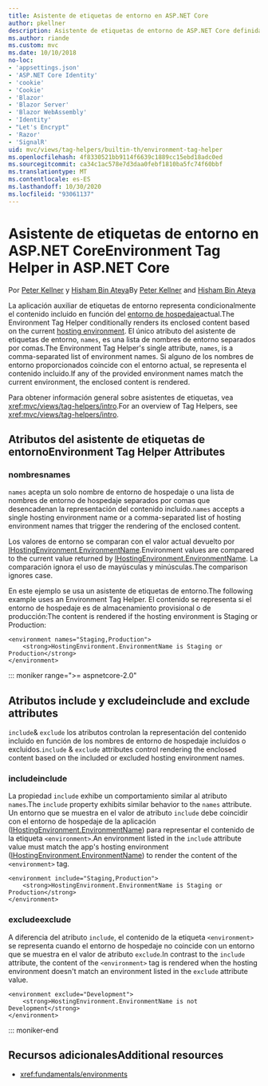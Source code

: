 ```yaml
---
title: Asistente de etiquetas de entorno en ASP.NET Core
author: pkellner
description: Asistente de etiquetas de entorno de ASP.NET Core definida con todas las propiedades
ms.author: riande
ms.custom: mvc
ms.date: 10/10/2018
no-loc:
- 'appsettings.json'
- 'ASP.NET Core Identity'
- 'cookie'
- 'Cookie'
- 'Blazor'
- 'Blazor Server'
- 'Blazor WebAssembly'
- 'Identity'
- "Let's Encrypt"
- 'Razor'
- 'SignalR'
uid: mvc/views/tag-helpers/builtin-th/environment-tag-helper
ms.openlocfilehash: 4f8330521bb9114f6639c1889cc15ebd18adc0ed
ms.sourcegitcommit: ca34c1ac578e7d3daa0febf1810ba5fc74f60bbf
ms.translationtype: MT
ms.contentlocale: es-ES
ms.lasthandoff: 10/30/2020
ms.locfileid: "93061137"
---
```

# <a name="environment-tag-helper-in-aspnet-core"></a><span data-ttu-id="1f535-103">Asistente de etiquetas de entorno en ASP.NET Core</span><span class="sxs-lookup"><span data-stu-id="1f535-103">Environment Tag Helper in ASP.NET Core</span></span>

<span data-ttu-id="1f535-104">Por [Peter Kellner](https://peterkellner.net) y [Hisham Bin Ateya](https://twitter.com/hishambinateya)</span><span class="sxs-lookup"><span data-stu-id="1f535-104">By [Peter Kellner](https://peterkellner.net) and [Hisham Bin Ateya](https://twitter.com/hishambinateya)</span></span>

<span data-ttu-id="1f535-105">La aplicación auxiliar de etiquetas de entorno representa condicionalmente el contenido incluido en función del [entorno de hospedaje](xref:fundamentals/environments)actual.</span><span class="sxs-lookup"><span data-stu-id="1f535-105">The Environment Tag Helper conditionally renders its enclosed content based on the current [hosting environment](xref:fundamentals/environments).</span></span> <span data-ttu-id="1f535-106">El único atributo del asistente de etiquetas de entorno, `names`, es una lista de nombres de entorno separados por comas.</span><span class="sxs-lookup"><span data-stu-id="1f535-106">The Environment Tag Helper's single attribute, `names`, is a comma-separated list of environment names.</span></span> <span data-ttu-id="1f535-107">Si alguno de los nombres de entorno proporcionados coincide con el entorno actual, se representa el contenido incluido.</span><span class="sxs-lookup"><span data-stu-id="1f535-107">If any of the provided environment names match the current environment, the enclosed content is rendered.</span></span>

<span data-ttu-id="1f535-108">Para obtener información general sobre asistentes de etiquetas, vea <xref:mvc/views/tag-helpers/intro>.</span><span class="sxs-lookup"><span data-stu-id="1f535-108">For an overview of Tag Helpers, see <xref:mvc/views/tag-helpers/intro>.</span></span>

## <a name="environment-tag-helper-attributes"></a><span data-ttu-id="1f535-109">Atributos del asistente de etiquetas de entorno</span><span class="sxs-lookup"><span data-stu-id="1f535-109">Environment Tag Helper Attributes</span></span>

### <a name="names"></a><span data-ttu-id="1f535-110">nombres</span><span class="sxs-lookup"><span data-stu-id="1f535-110">names</span></span>

<span data-ttu-id="1f535-111">`names` acepta un solo nombre de entorno de hospedaje o una lista de nombres de entorno de hospedaje separados por comas que desencadenan la representación del contenido incluido.</span><span class="sxs-lookup"><span data-stu-id="1f535-111">`names` accepts a single hosting environment name or a comma-separated list of hosting environment names that trigger the rendering of the enclosed content.</span></span>

<span data-ttu-id="1f535-112">Los valores de entorno se comparan con el valor actual devuelto por [IHostingEnvironment.EnvironmentName](xref:Microsoft.AspNetCore.Hosting.IHostingEnvironment.EnvironmentName*).</span><span class="sxs-lookup"><span data-stu-id="1f535-112">Environment values are compared to the current value returned by [IHostingEnvironment.EnvironmentName](xref:Microsoft.AspNetCore.Hosting.IHostingEnvironment.EnvironmentName*).</span></span> <span data-ttu-id="1f535-113">La comparación ignora el uso de mayúsculas y minúsculas.</span><span class="sxs-lookup"><span data-stu-id="1f535-113">The comparison ignores case.</span></span>

<span data-ttu-id="1f535-114">En este ejemplo se usa un asistente de etiquetas de entorno.</span><span class="sxs-lookup"><span data-stu-id="1f535-114">The following example uses an Environment Tag Helper.</span></span> <span data-ttu-id="1f535-115">El contenido se representa si el entorno de hospedaje es de almacenamiento provisional o de producción:</span><span class="sxs-lookup"><span data-stu-id="1f535-115">The content is rendered if the hosting environment is Staging or Production:</span></span>

```cshtml
<environment names="Staging,Production">
    <strong>HostingEnvironment.EnvironmentName is Staging or Production</strong>
</environment>
```

::: moniker range=">= aspnetcore-2.0"

## <a name="include-and-exclude-attributes"></a><span data-ttu-id="1f535-116">Atributos include y exclude</span><span class="sxs-lookup"><span data-stu-id="1f535-116">include and exclude attributes</span></span>

<span data-ttu-id="1f535-117">`include`& `exclude` los atributos controlan la representación del contenido incluido en función de los nombres de entorno de hospedaje incluidos o excluidos.</span><span class="sxs-lookup"><span data-stu-id="1f535-117">`include` & `exclude` attributes control rendering the enclosed content based on the included or excluded hosting environment names.</span></span>

### <a name="include"></a><span data-ttu-id="1f535-118">include</span><span class="sxs-lookup"><span data-stu-id="1f535-118">include</span></span>

<span data-ttu-id="1f535-119">La propiedad `include` exhibe un comportamiento similar al atributo `names`.</span><span class="sxs-lookup"><span data-stu-id="1f535-119">The `include` property exhibits similar behavior to the `names` attribute.</span></span> <span data-ttu-id="1f535-120">Un entorno que se muestra en el valor de atributo `include` debe coincidir con el entorno de hospedaje de la aplicación ([IHostingEnvironment.EnvironmentName](xref:Microsoft.AspNetCore.Hosting.IHostingEnvironment.EnvironmentName*)) para representar el contenido de la etiqueta `<environment>`.</span><span class="sxs-lookup"><span data-stu-id="1f535-120">An environment listed in the `include` attribute value must match the app's hosting environment ([IHostingEnvironment.EnvironmentName](xref:Microsoft.AspNetCore.Hosting.IHostingEnvironment.EnvironmentName*)) to render the content of the `<environment>` tag.</span></span>

```cshtml
<environment include="Staging,Production">
    <strong>HostingEnvironment.EnvironmentName is Staging or Production</strong>
</environment>
```

### <a name="exclude"></a><span data-ttu-id="1f535-121">exclude</span><span class="sxs-lookup"><span data-stu-id="1f535-121">exclude</span></span>

<span data-ttu-id="1f535-122">A diferencia del atributo `include`, el contenido de la etiqueta `<environment>` se representa cuando el entorno de hospedaje no coincide con un entorno que se muestra en el valor de atributo `exclude`.</span><span class="sxs-lookup"><span data-stu-id="1f535-122">In contrast to the `include` attribute, the content of the `<environment>` tag is rendered when the hosting environment doesn't match an environment listed in the `exclude` attribute value.</span></span>

```cshtml
<environment exclude="Development">
    <strong>HostingEnvironment.EnvironmentName is not Development</strong>
</environment>
```

::: moniker-end

## <a name="additional-resources"></a><span data-ttu-id="1f535-123">Recursos adicionales</span><span class="sxs-lookup"><span data-stu-id="1f535-123">Additional resources</span></span>

* <xref:fundamentals/environments>
